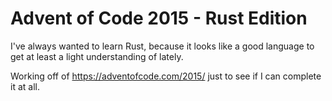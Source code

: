 # Advent of Code 2015 - Rust Edition

I've always wanted to learn Rust, because it looks like a good language to get at least a light understanding of lately.

Working off of https://adventofcode.com/2015/ just to see if I can complete it at all.
